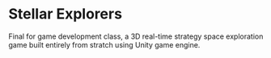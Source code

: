 # Stellar Explorers
Final for game development class, a 3D real-time strategy space exploration game built entirely from stratch using Unity game engine.

